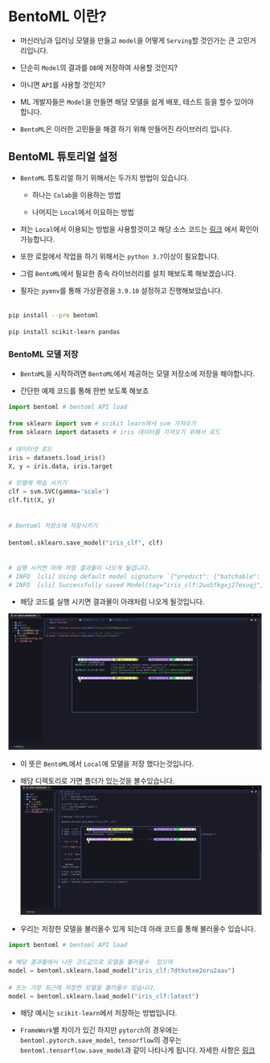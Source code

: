 # BentoML 이란?

- 머신러닝과 딥러닝 모델을 만들고 `model`을 어떻게 `Serving`할 것인가는 큰 고민거리입니다.

- 단순히 `Model`의 결과를 `DB`에 저장하여 사용할 것인지?

- 아니면 `API`를 사용할 것인지?

- ML 개발자들은 `Model`을 만들면 해당 모델을 쉽게 배포, 테스트 등을 할수 있어야 합니다.

- `BentoML`은 이러한 고민들을 해결 하기 위해 만들어진 라이브러리 입니다.


## BentoML 튜토리얼 설정

- `BentoML` 튜토리얼 하기 위해서는 두가지 방법이 있습니다.

  - 하나는 `Colab`을 이용하는 방법

  - 나머지는 `Local`에서 이요하는 방법


- 저는 `Local`에서 이용되는 방법을 사용할것이고 해당 소스 코드는 [링크](https://github.com/bentoml/gallery/) 에서 확인이 가능합니다.

- 또한 로컬에서 작업을 하기 위해서는 `python 3.7`이상이 필요합니다.

- 그럼 `BentoML`에서 필요한 종속 라이브러리를 설치 해보도록 해보겠습니다.

- 필자는 `pyenv`를 통해 가상환경을 `3.9.10`  설정하고 진행해보았습니다.

```bash

pip install --pre bentoml

pip install scikit-learn pandas

```

### BentoML 모델 저장

- `BentoML`을 시작하려면 `BentoML`에서 제공하는 모델 저장소에 저장을 해야합니다.

- 간단한 예제 코드를 통해 한번 보도록 해보죠

```python
import bentoml # bentoml API load

from sklearn import svm # scikit learn에서 svm 가져오기 
from sklearn import datasets # iris 데이터를 가져오기 위해서 로드 

# 데이터셋 로드 
iris = datasets.load_iris()
X, y = iris.data, iris.target

# 모델에 학습 시키기 
clf = svm.SVC(gamma='scale')
clf.fit(X, y)


# Bentoml 저장소에 저장시키기

bentoml.sklearn.save_model("iris_clf", clf)


# 실행 시키면 아래 처럼 결과물이 나오게 될겁니다.
# INFO  [cli] Using default model signature `{"predict": {"batchable": False}}` for sklearn model
# INFO  [cli] Successfully saved Model(tag="iris_clf:2uo5fkgxj27exuqj", path="~/bentoml/models/iris_clf/2uo5fkgxj27exuqj/")

```
- 해당 코드를 실행 시키면 결과물이 아래처럼 나오게 될것입니다.

![1](./imgs/1.png) 

- 이 뜻은 `BentoML`에서 `Local`에 모델을 저장 했다는것입니다.

- 해당 디렉토리로 가면 폴더가 있는것을 볼수있습니다. 
![2](./imgs/2.png) 

- 우리는 저장한 모델을 불러올수 있게 되는데 아래 코드를 통해 불러올수 있습니다.

```python
import bentoml # bentoml API load

# 해당 결과물에서 나온 코드값으로 모델을 불러올수  있으며 
model = bentoml.sklearn.load_model("iris_clf:7dtkvtxe2oru2aav")

# 또는 가장 최근에 저장한 모델을 불러올수 있습니다.
model = bentoml.sklearn.load_model("iris_clf:latest")

```

- 해당 예시는 `scikit-learn`에서 저장하는 방법입니다.

- `FrameWork`별 차이가 있긴 하지만 `pytorch`의 경우에는 `bentoml.pytorch.save_model`, `tensorflow`의 경우는 `bentoml.tensorflow.save_model`과 같이 나타나게 됩니다. 자세한 사항은 [링크]("https://docs.bentoml.org/en/latest/frameworks/index.html") 




























